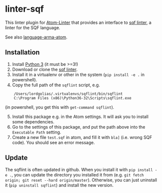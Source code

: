 # linter-sqf

This linter plugin for [Atom-Linter](https://atomlinter.github.io/) that
provides an interface to [sqf linter](https://github.com/LordGolias/sqf),
a linter for the SQF language.

See also [language-arma-atom](https://atom.io/packages/language-arma-atom).

## Installation

1. Install [Python 3](https://www.python.org/downloads/) (it must be >=3!)
2. Download or clone the [sqf linter](https://github.com/LordGolias/sqf).
3. Install it in a virtualenv or other in the system (`pip install -e .` in powershell).
4. Copy the full path of the `sqflint` script, e.g.

```
    /Users/lordgolias/.virtualenvs/sqflint/bin/sqflint
    C:\Program Files (x86)\Python36-32\Scripts\sqflint.exe
```

(in powershell, you get this with `get-command sqflint`).

5. Install this package e.g. in the Atom settings. It will ask you to install some dependencies.
6. Go to the settings of this package, and put the path above into the `Executable Path` setting.
7. Create a new file `test.sqf` in atom, and fill it with `bla]` (i.e. wrong SQF code). You should see an error message.

## Update

The sqflint is often updated in github. When you install it with `pip install -e .`,
you can update the directory you installed it from (e.g. `git fetch origin; git reset --hard origin/master`).
Otherwise, you can just uninstall it (`pip uninstall sqflint`) and install the new version.
